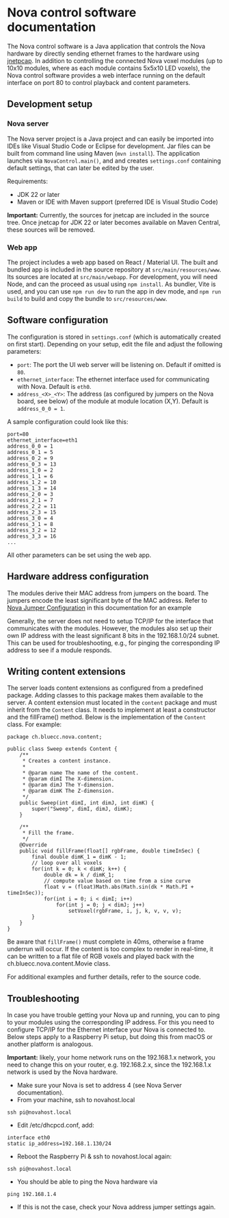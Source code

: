# Nova control software documentation

The Nova control software is a Java application that controls the Nova hardware by directly sending ethernet frames to the hardware using [jnetpcap](https://github.com/slytechs-repos/jnetpcap-wrapper). In addition to controlling the connected Nova voxel modules (up to 10x10 modules, where as each module contains 5x5x10 LED voxels), the Nova control software provides a web interface running on the default interface on port 80 to control playback and content parameters.

## Development setup

### Nova server

The Nova server project is a Java project and can easily be imported into IDEs like Visual Studio Code or Eclipse for development. Jar files can be built from command line using Maven (`mvn install`). The application launches via `NovaControl.main()`, and and creates `settings.conf` containing default settings, that can later be edited by the user.

Requirements:

- JDK 22 or later
- Maven or IDE with Maven support (preferred IDE is Visual Studio Code)

**Important:** Currently, the sources for jnetcap are included in the source tree. Once jnetcap for JDK 22 or later becomes available on Maven Central, these sources will be removed.

### Web app

The project includes a web app based on React / Material UI. The built and bundled app is included in the source repository at `src/main/resources/www`. Its sources are located at `src/main/webapp`. For development, you will need Node, and can the proceed as usual using `npm install`. As bundler, Vite is used, and you can use `npm run dev` to run the app in dev mode, and `npm run build` to build and copy the bundle to `src/resources/www`.

## Software configuration

The configuration is stored in `settings.conf` (which is automatically created on first start). Depending on your setup, edit the file and adjust the following parameters:

- `port`: The port the UI web server will be listening on. Default if omitted is `80`.
- `ethernet_interface`: The ethernet interface used for communicating with Nova. Default is `eth0`.
- `address_<X>_<Y>`: The address (as configured by jumpers on the Nova board, see below) of the module at module location (X,Y). Default is `address_0_0 = 1`.

A sample configuration could look like this:

```
port=80
ethernet_interface=eth1
address_0_0 = 1
address_0_1 = 5
address_0_2 = 9
address_0_3 = 13
address_1_0 = 2
address_1_1 = 6
address_1_2 = 10
address_1_3 = 14
address_2_0 = 3
address_2_1 = 7
address_2_2 = 11
address_2_3 = 15
address_3_0 = 4
address_3_1 = 8
address_3_2 = 12
address_3_3 = 16
...
```

All other parameters can be set using the web app.

## Hardware address configuration

The modules derive their MAC address from jumpers on the board. The jumpers encode the least significant byte of the MAC address. Refer to [Nova Jumper Configuration](nova_jumpers.jpg) in this documentation for an example

Generally, the server does not need to setup TCP/IP for the interface that communicates with the modules. However, the modules also set up their own IP address with the least significant 8 bits in the 192.168.1.0/24 subnet. This can be used for troubleshooting, e.g., for pinging the corresponding IP address to see if a module responds.

## Writing content extensions

The server loads content extensions as configured from a predefined package. Adding classes to this package makes them available to the server. A content extension must located in the `content` package and must inherit from the `Content` class. It needs to implement at least a constructor and the fillFrame() method. Below is the implementation of the `Content` class. For example:

```
package ch.bluecc.nova.content;

public class Sweep extends Content {
	/**
	 * Creates a content instance.
	 *
	 * @param name The name of the content.
	 * @param dimI The X-dimension.
	 * @param dimJ The Y-dimension.
	 * @param dimK The Z-dimension.
	 */
	public Sweep(int dimI, int dimJ, int dimK) {
		super("Sweep", dimI, dimJ, dimK);
	}

	/**
	 * Fill the frame.
	 */
	@Override
	public void fillFrame(float[] rgbFrame, double timeInSec) {
		final double dimK_1 = dimK - 1;
		// loop over all voxels
		for(int k = 0; k < dimK; k++) {
			double dk = k / dimK_1;
			// compute value based on time from a sine curve
			float v = (float)Math.abs(Math.sin(dk * Math.PI + timeInSec));
			for(int i = 0; i < dimI; i++)
				for(int j = 0; j < dimJ; j++)
					setVoxel(rgbFrame, i, j, k, v, v, v);
		}
	}
}
```

Be aware that `fillFrame()` must complete in 40ms, otherwise a frame underrun will occur. If the content is too complex to render in real-time, it can be written to a flat file of RGB voxels and played back with the ch.bluecc.nova.content.Movie class.

For additional examples and further details, refer to the source code.

## Troubleshooting

In case you have trouble getting your Nova up and running, you can to ping to your modules using the corresponding IP address. For this you need to configure TCP/IP for the Ethernet interface your Nova is connected to. Below steps apply to a Raspberry Pi setup, but doing this from macOS or another platform is analogous.

**Important:** likely, your home network runs on the 192.168.1.x network, you need to change this on your router, e.g. 192.168.2.x, since the 192.168.1.x network is used by the Nova hardware.

- Make sure your Nova is set to address 4 (see Nova Server documentation).
- From your machine, ssh to novahost.local

```
ssh pi@novahost.local
```

- Edit /etc/dhcpcd.conf, add:

```
interface eth0
static ip_address=192.168.1.130/24
```

- Reboot the Raspberry Pi & ssh to novahost.local again:

```
ssh pi@novahost.local
```

- You should be able to ping the Nova hardware via

```
ping 192.168.1.4
```

- If this is not the case, check your Nova address jumper settings again.
